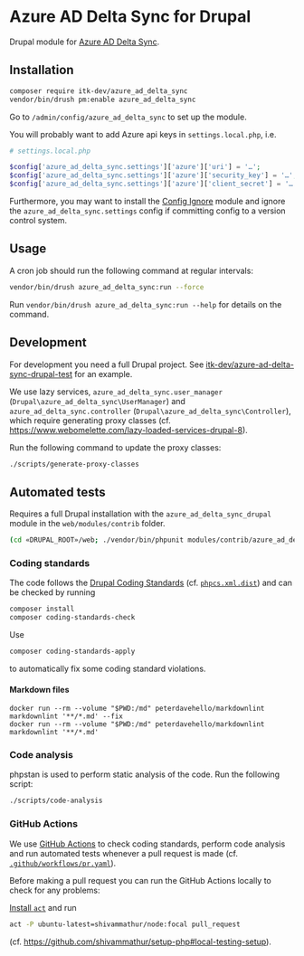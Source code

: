 # Azure AD Delta Sync for Drupal

Drupal module for [Azure AD Delta Sync](https://github.com/itk-dev/azure-ad-delta-sync).

## Installation

```sh
composer require itk-dev/azure_ad_delta_sync
vendor/bin/drush pm:enable azure_ad_delta_sync
```

Go to `/admin/config/azure_ad_delta_sync` to set up the module.

You will probably want to add Azure api keys in `settings.local.php`, i.e.

```php
# settings.local.php

$config['azure_ad_delta_sync.settings']['azure']['uri'] = '…';
$config['azure_ad_delta_sync.settings']['azure']['security_key'] = '…';
$config['azure_ad_delta_sync.settings']['azure']['client_secret'] = '…';
```

Furthermore, you may want to install the [Config
Ignore](https://www.drupal.org/project/config_ignore) module and ignore the
`azure_ad_delta_sync.settings` config if committing config to a version control
system.

## Usage

A cron job should run the following command at regular intervals:

```sh
vendor/bin/drush azure_ad_delta_sync:run --force
```

Run `vendor/bin/drush azure_ad_delta_sync:run --help` for details on the command.

## Development

For development you need a full Drupal project. See
[itk-dev/azure-ad-delta-sync-drupal-test](https://github.com/itk-dev/azure-ad-delta-sync-drupal-test)
for an example.

We use lazy services, `azure_ad_delta_sync.user_manager`
(`Drupal\azure_ad_delta_sync\UserManager`) and `azure_ad_delta_sync.controller`
(`Drupal\azure_ad_delta_sync\Controller`), which require generating proxy
classes (cf. <https://www.webomelette.com/lazy-loaded-services-drupal-8>).

Run the following command to update the proxy classes:

```sh
./scripts/generate-proxy-classes
```

## Automated tests

Requires a full Drupal installation with the `azure_ad_delta_sync_drupal` module in the
`web/modules/contrib` folder.

```sh
(cd «DRUPAL_ROOT»/web; ./vendor/bin/phpunit modules/contrib/azure_ad_delta_sync_drupal/tests/src/Functional)
```

### Coding standards

The code follows the [Drupal Coding
Standards](https://www.drupal.org/docs/develop/standards) (cf.
[`phpcs.xml.dist`](phpcs.xml.dist)) and can be checked by running

```sh
composer install
composer coding-standards-check
```

Use

```sh
composer coding-standards-apply
```

to automatically fix some coding standard violations.

#### Markdown files

```shell
docker run --rm --volume "$PWD:/md" peterdavehello/markdownlint markdownlint '**/*.md' --fix
docker run --rm --volume "$PWD:/md" peterdavehello/markdownlint markdownlint '**/*.md'
```

### Code analysis

phpstan is used to perform static analysis of the code. Run the following script:

```sh
./scripts/code-analysis
```

### GitHub Actions

We use [GitHub Actions](https://github.com/features/actions) to check coding
standards, perform code analysis and run automated tests whenever a pull request
is made (cf. [`.github/workflows/pr.yaml`](.github/workflows/pr.yaml)).

Before making a pull request you can run the GitHub Actions locally to check for
any problems:

[Install `act`](https://github.com/nektos/act#installation) and run

```sh
act -P ubuntu-latest=shivammathur/node:focal pull_request
```

(cf. <https://github.com/shivammathur/setup-php#local-testing-setup>).
